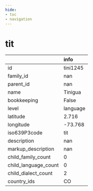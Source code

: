 ```yaml
---
hide:
- toc
- navigation
---
```

# tit
|                      | info     |
|:---------------------|:---------|
| id                   | tini1245 |
| family_id            | nan      |
| parent_id            | nan      |
| name                 | Tinigua  |
| bookkeeping          | False    |
| level                | language |
| latitude             | 2.716    |
| longitude            | -73.768  |
| iso639P3code         | tit      |
| description          | nan      |
| markup_description   | nan      |
| child_family_count   | 0        |
| child_language_count | 0        |
| child_dialect_count  | 2        |
| country_ids          | CO       |